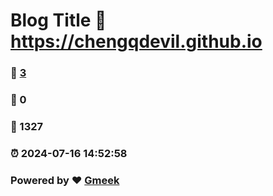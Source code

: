 # Blog Title :link: https://chengqdevil.github.io 
### :page_facing_up: [3](https://chengqdevil.github.io/tag.html) 
### :speech_balloon: 0 
### :hibiscus: 1327 
### :alarm_clock: 2024-07-16 14:52:58 
### Powered by :heart: [Gmeek](https://github.com/Meekdai/Gmeek)
